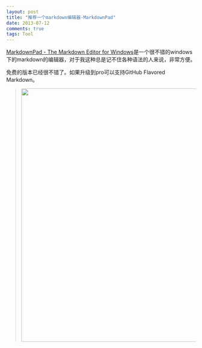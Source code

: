 ```yaml
---
layout: post
title: "推荐一个markdown编辑器-MarkdownPad"
date: 2013-07-12
comments: true
tags: Tool
---
```

<p><a href="http://markdownpad.com/">MarkdownPad - The Markdown Editor for Windows</a>是一个很不错的windows下的markdown的编辑器，对于我这种总是记不住各种语法的人来说，非常方便。</p><p>免费的版本已经很不错了。如果升级到pro可以支持GitHub Flavored Markdown。</p><blockquote><img src="http://markdownpad.com/img/markdownpad2.png" alt="" width="941" height="674" /><br /></blockquote>